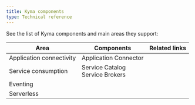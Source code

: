 ```yaml
---
title: Kyma components
type: Technical reference
---
```


See the list of Kyma components and main areas they support:

| Area | Components | Related links |
| ---- | ---------- | ------------- |
| Application connectivity | Application Connector | |
| Service consumption | Service Catalog <br> Service Brokers | |
| Eventing | | |
| Serverless | | |

